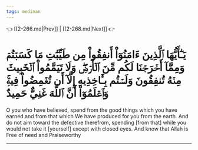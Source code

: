 ```yaml
---
tags: medinan
---
```


👈 [[2-266.md|Prev]] | [[2-268.md|Next]] 👉

# يَـٰٓأَيُّهَا ٱلَّذِينَ ءَامَنُوٓاْ أَنفِقُواْ مِن طَيِّبَٰتِ مَا كَسَبۡتُمۡ وَمِمَّآ أَخۡرَجۡنَا لَكُم مِّنَ ٱلۡأَرۡضِۖ وَلَا تَيَمَّمُواْ ٱلۡخَبِيثَ مِنۡهُ تُنفِقُونَ وَلَسۡتُم بِـَٔاخِذِيهِ إِلَّآ أَن تُغۡمِضُواْ فِيهِۚ وَٱعۡلَمُوٓاْ أَنَّ ٱللَّهَ غَنِيٌّ حَمِيدٌ

O you who have believed, spend from the good things which you have earned and from that which We have produced for you from the earth. And do not aim toward the defective therefrom, spending [from that] while you would not take it [yourself] except with closed eyes. And know that Allah is Free of need and Praiseworthy

---

